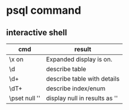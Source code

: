 # psql command

## interactive shell

|         cmd         |                result               |
|---------------------|-------------------------------------|
| \x on               | Expanded display is on.             |
| \d                  | describe table                      |
| \d+                 | describe table with details         |
| \dT+                | describe index/enum                 |
| \pset null '<NULL>' | display null in results as '<NULL>' |


